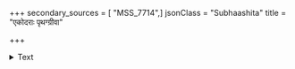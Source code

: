 +++
secondary_sources = [ "MSS_7714",]
jsonClass = "Subhaashita"
title = "एकोदराः पृथग्ग्रीवा"

+++

<details><summary>Text</summary>

एकोदराः पृथग्ग्रीवा अन्यान्यफलभक्षिणः।  
असंहता विनश्यन्ति भारुण्डा इव पक्षिणः॥
</details>
